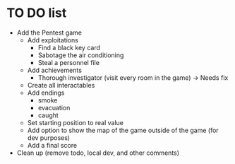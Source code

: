 # TO DO list

- Add the Pentest game
  - Add exploitations
    - Find a black key card
    - Sabotage the air conditioning
    - Steal a personnel file
  - Add achievements
    - Thorough investigator (visit every room in the game) -> Needs fix
  - Create all interactables
  - Add endings
    - smoke
    - evacuation
    - caught
  - Set starting position to real value
  - Add option to show the map of the game outside of the game (for dev purposes)
  - Add a final score
- Clean up (remove todo, local dev, and other comments)
